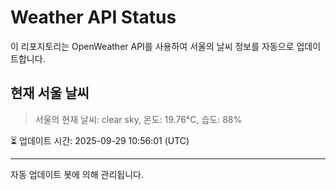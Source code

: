 
# Weather API Status

이 리포지토리는 OpenWeather API를 사용하여 서울의 날씨 정보를 자동으로 업데이트합니다.

## 현재 서울 날씨
> 서울의 현재 날씨: clear sky, 온도: 19.76°C, 습도: 88%

⏳ 업데이트 시간: 2025-09-29 10:56:01 (UTC)

---
자동 업데이트 봇에 의해 관리됩니다.

